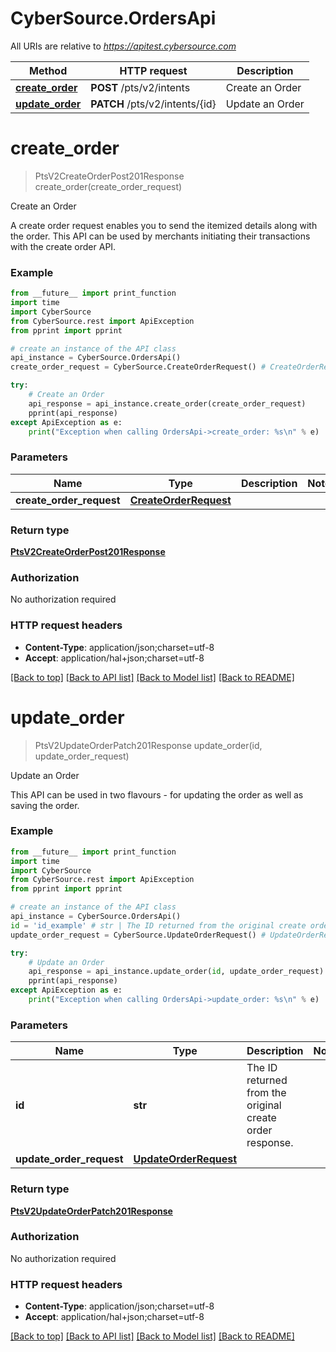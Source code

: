 # CyberSource.OrdersApi

All URIs are relative to *https://apitest.cybersource.com*

Method | HTTP request | Description
------------- | ------------- | -------------
[**create_order**](OrdersApi.md#create_order) | **POST** /pts/v2/intents | Create an Order
[**update_order**](OrdersApi.md#update_order) | **PATCH** /pts/v2/intents/{id} | Update an Order


# **create_order**
> PtsV2CreateOrderPost201Response create_order(create_order_request)

Create an Order

A create order request enables you to send the itemized details along with the order. This API can be used by merchants initiating their transactions with the create order API.  

### Example 
```python
from __future__ import print_function
import time
import CyberSource
from CyberSource.rest import ApiException
from pprint import pprint

# create an instance of the API class
api_instance = CyberSource.OrdersApi()
create_order_request = CyberSource.CreateOrderRequest() # CreateOrderRequest | 

try: 
    # Create an Order
    api_response = api_instance.create_order(create_order_request)
    pprint(api_response)
except ApiException as e:
    print("Exception when calling OrdersApi->create_order: %s\n" % e)
```

### Parameters

Name | Type | Description  | Notes
------------- | ------------- | ------------- | -------------
 **create_order_request** | [**CreateOrderRequest**](CreateOrderRequest.md)|  | 

### Return type

[**PtsV2CreateOrderPost201Response**](PtsV2CreateOrderPost201Response.md)

### Authorization

No authorization required

### HTTP request headers

 - **Content-Type**: application/json;charset=utf-8
 - **Accept**: application/hal+json;charset=utf-8

[[Back to top]](#) [[Back to API list]](../README.md#documentation-for-api-endpoints) [[Back to Model list]](../README.md#documentation-for-models) [[Back to README]](../README.md)

# **update_order**
> PtsV2UpdateOrderPatch201Response update_order(id, update_order_request)

Update an Order

This API can be used in two flavours - for updating the order as well as saving the order. 

### Example 
```python
from __future__ import print_function
import time
import CyberSource
from CyberSource.rest import ApiException
from pprint import pprint

# create an instance of the API class
api_instance = CyberSource.OrdersApi()
id = 'id_example' # str | The ID returned from the original create order response.
update_order_request = CyberSource.UpdateOrderRequest() # UpdateOrderRequest | 

try: 
    # Update an Order
    api_response = api_instance.update_order(id, update_order_request)
    pprint(api_response)
except ApiException as e:
    print("Exception when calling OrdersApi->update_order: %s\n" % e)
```

### Parameters

Name | Type | Description  | Notes
------------- | ------------- | ------------- | -------------
 **id** | **str**| The ID returned from the original create order response. | 
 **update_order_request** | [**UpdateOrderRequest**](UpdateOrderRequest.md)|  | 

### Return type

[**PtsV2UpdateOrderPatch201Response**](PtsV2UpdateOrderPatch201Response.md)

### Authorization

No authorization required

### HTTP request headers

 - **Content-Type**: application/json;charset=utf-8
 - **Accept**: application/hal+json;charset=utf-8

[[Back to top]](#) [[Back to API list]](../README.md#documentation-for-api-endpoints) [[Back to Model list]](../README.md#documentation-for-models) [[Back to README]](../README.md)


